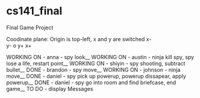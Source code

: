 # cs141_final
Final Game Project


Coodinate plane:
Origin is top-left, x and y are switched
   x-   
y- o y+
   x+
   
WORKING ON - anna - spy look__
WORKING ON - austin - ninja kill spy, spy lose a life, restart point__
WORKING ON - shiyin - spy shooting, subtract bullet__
DONE - brandon - spy move__
WORKING ON - johnson - ninja move__
DONE - daniel - spy pick up powerup, powerup dissapear, apply powerup__
DONE - daniel - spy go into room and find briefcase, end game__
TO DO - display Messages
